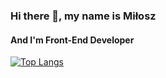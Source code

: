 ### Hi there 👋, my name is Miłosz
#### And I'm Front-End Developer

[![Top Langs](https://github-readme-stats.vercel.app/api/top-langs/?username=miloszolejnik)](https://github.com/anuraghazra/github-readme-stats)


